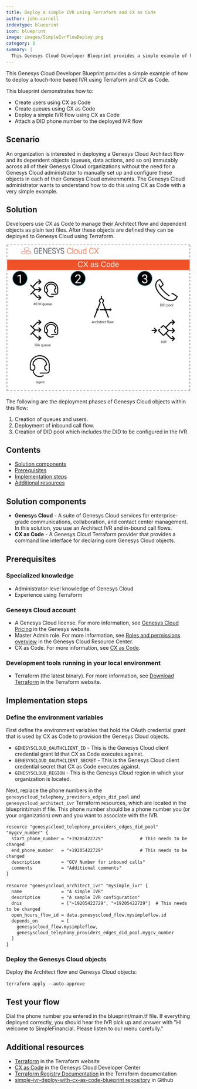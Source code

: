 ```yaml
---
title: Deploy a simple IVR using Terraform and CX as Code
author: john.carnell
indextype: blueprint
icon: blueprint
image: images/SimpleIvrFlowDeploy.png
category: 5
summary: |
  This Genesys Cloud Developer Blueprint provides a simple example of how to deploy a touch-tone based IVR using Terraform and CX as Code.  
---
```


This Genesys Cloud Developer Blueprint provides a simple example of how to deploy a touch-tone based IVR using Terraform and CX as Code.

This blueprint demonstrates how to:

* Create users using CX as Code
* Create queues using CX as Code
* Deploy a simple IVR flow using CX as Code
* Attach a DID phone number to the deployed IVR flow

## Scenario

An organization is interested in deploying a Genesys Cloud Architect flow and its dependent objects (queues, data actions, and so on) immutably across all of their Genesys Cloud organizations without the need for a Genesys Cloud administrator to manually set up and configure these objects in each of their Genesys Cloud environments. The Genesys Cloud administrator wants to understand how to do this using CX as Code with a very simple example.

## Solution

Developers use CX as Code to manage their Architect flow and dependent objects as plain text files. After these objects are defined they can be deployed to Genesys Cloud using Terraform.

![Deploy a simple IVR using Terraform and CX as Code](images/SimpleIvrFlowDeploy.png "Deploy a simple IVR using Terraform and CX as Code")

The following are the deployment phases of Genesys Cloud objects within this flow:

1. Creation of queues and users.
2. Deployment of inbound call flow.
3. Creation of DID pool which includes the DID to be configured in the IVR.

## Contents

* [Solution components](#solution-components "Goes to the Solution components section")
* [Prerequisites](#prerequisites "Goes to the Prerequisites section")
* [Implementation steps](#implementation-steps "Goes to the Implementation steps section")
* [Additional resources](#additional-resources "Goes to the Additional resources section")

## Solution components

* **Genesys Cloud** - A suite of Genesys Cloud services for enterprise-grade communications, collaboration, and contact center management. In this solution, you use an Architect IVR and in-bound call flows.
* **CX as Code** - A Genesys Cloud Terraform provider that provides a command line interface for declaring core Genesys Cloud objects.

## Prerequisites

### Specialized knowledge

* Administrator-level knowledge of Genesys Cloud
* Experience using Terraform

### Genesys Cloud account

* A Genesys Cloud license. For more information, see [Genesys Cloud Pricing](https://www.genesys.com/pricing "Opens the Genesys Cloud pricing page") in the Genesys website.
* Master Admin role. For more information, see [Roles and permissions overview](https://help.mypurecloud.com/?p=24360 "Opens the Roles and permissions overview article") in the Genesys Cloud Resource Center.
* CX as Code. For more information, see [CX as Code](https://developer.genesys.cloud/api/rest/CX-as-Code/ "Opens the CX as Code page").

### Development tools running in your local environment

* Terraform (the latest binary). For more information, see [Download Terraform](https://www.terraform.io/downloads.html "Opens the Download Terraform page") in the Terraform website.

## Implementation steps

### Define the environment variables

First define the environment variables that hold the OAuth credential grant that is used by CX as Code to provision the Genesys Cloud objects.

  * `GENESYSCLOUD_OAUTHCLIENT_ID` - This is the Genesys Cloud client credential grant Id that CX as Code executes against.
  * `GENESYSCLOUD_OAUTHCLIENT_SECRET` - This is the Genesys Cloud client credential secret that CX as Code executes against.
  * `GENESYSCLOUD_REGION` - This is the Genesys Cloud region in which your organization is located.

Next, replace the phone numbers in the `genesyscloud_telephony_providers_edges_did_pool` and `genesyscloud_architect_ivr`
Terraform resources, which are located in the blueprint/main.tf file. This phone number should be a phone number you (or your organization) own and you want to associate with the IVR.

```hcl
resource "genesyscloud_telephony_providers_edges_did_pool" "mygcv_number" {
  start_phone_number = "+19205422729"              # This needs to be changed
  end_phone_number   = "+19205422729"              # This needs to be changed
  description        = "GCV Number for inbound calls"
  comments           = "Additional comments"
}

resource "genesyscloud_architect_ivr" "mysimple_ivr" {
  name               = "A simple IVR"
  description        = "A sample IVR configuration"
  dnis               = ["+19205422729", "+19205422729"]  # This needs to be changed
  open_hours_flow_id = data.genesyscloud_flow.mysimpleflow.id
  depends_on         = [
    genesyscloud_flow.mysimpleflow,
    genesyscloud_telephony_providers_edges_did_pool.mygcv_number
  ]
}
```

### Deploy the Genesys Cloud objects

Deploy the Architect flow and Genesys Cloud objects:

`terraform apply --auto-approve`

## Test your flow

Dial the phone number you entered in the blueprint/main.tf file. If everything deployed correctly, you should hear the IVR pick up and answer with
"Hi welcome to SimpleFinancial.  Please listen to our menu carefully."

## Additional resources

* [Terraform](https://terraform.io "Opens the Terraform Cloud sign page") in the Terraform website
* [CX as Code](https://developer.genesys.cloud/api/rest/CX-as-Code/ "Opens the CX as Code page") in the Genesys Cloud Developer Center
* [Terraform Registry Documentation](https://registry.terraform.io/providers/MyPureCloud/genesyscloud/latest/docs "Opens the Genesys Cloud provider page") in the Terraform documentation
* [simple-ivr-deploy-with-cx-as-code-blueprint repository](https://github.com/GenesysCloudBlueprints/simple-ivr-deploy-with-cx-as-code-blueprint "Goes to the simple-ivr-deploy-with-cx-as-code-blueprint repository") in Github
